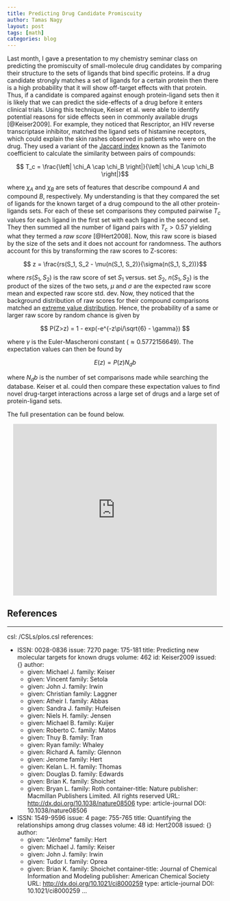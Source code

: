 ```yaml
---
title: Predicting Drug Candidate Promiscuity
author: Tamas Nagy
layout: post
tags: [math]
categories: blog
---
```

Last month, I gave a presentation to my chemistry seminar class on predicting the promiscuity of small-molecule drug candidates by comparing their structure to the sets of ligands that bind specific proteins. If a drug candidate strongly matches a set of ligands for a certain protein then there is a high probability that it will show off-target effects with that protein. Thus, if a candidate is compared against enough protein-ligand sets then it is likely that we can predict the side-effects of a drug before it enters clinical trials. Using this technique, Keiser et al. were able to identify potential reasons for side effects seen in commonly available drugs [@Keiser2009]. For example, they noticed that Rescriptor, an HIV reverse transcriptase inhibitor, matched the ligand sets of histamine receptors, which could explain the skin rashes observed in patients who were on the drug. They used a variant of the [Jaccard index](http://en.wikipedia.org/wiki/Jaccard_index) known as the Tanimoto coefficient to calculate the similarity between pairs of compounds:

$$ T_c = \frac{\left| \chi_A \cap \chi_B \right|}{\left| \chi_A \cup \chi_B \right|}$$

where $\chi_A$ and $\chi_B$ are sets of features that describe compound $A$ and compound $B$, respectively. My understanding is that they compared the set of ligands for the known target of a drug compound to the all other protein-ligands sets. For each of these set comparisons they computed pairwise $T_c$ values for each ligand in the first set with each ligand in the second set. They then summed all the number of ligand pairs with $T_c > 0.57$ yielding what they termed a *raw score* [@Hert2008]. Now, this raw score is biased by the size of the sets and it does not account for randomness. The authors account for this by transforming the raw scores to Z-scores:

$$ z = \frac{rs(S_1, S_2 - \mu(n(S_1, S_2)}{\sigma(n(S_1, S_2))}$$

where $rs(S_1,S_2)$ is the raw score of set $S_1$ versus. set $S_2$, $n(S_1,S_2)$ is the product of the sizes of the two sets, $\mu$ and $\sigma$ are the expected raw score mean and expected raw score std. dev. Now, they noticed that the background distribution of raw scores for their compound comparisons matched an [extreme value distribution](http://en.wikipedia.org/wiki/Generalized_extreme_value_distribution). Hence, the probability of a same or larger raw score by random chance is given by

$$ P(Z>z) = 1 - exp(-e^{-z\pi/\sqrt{6} - \gamma}) $$

where $\gamma$ is the Euler-Mascheroni constant ($\approx 0.5772156649$). The expectation values can then be found by

$$ E(z) = P(z)N_db  $$

where $N_db$ is the number of set comparisons made while searching the database. Keiser et al. could then compare these expectation values to find novel drug-target interactions across a large set of drugs and a large set of protein-ligand sets.

The full presentation can be found below.

<div class="bigspacer"></div>
<center><iframe src="http://www.slideshare.net/slideshow/embed_code/33171714" width="476" height="400" frameborder="0" marginwidth="0" marginheight="0" scrolling="no"></iframe></center>
<div class="bigspacer"></div>

## References

---
csl: /CSLs/plos.csl
references:
- ISSN: 0028-0836
  issue: 7270
  page: 175-181
  title: Predicting new molecular targets for known drugs
  volume: 462
  id: Keiser2009
  issued: {}
  author:
  - given: Michael J.
    family: Keiser
  - given: Vincent
    family: Setola
  - given: John J.
    family: Irwin
  - given: Christian
    family: Laggner
  - given: Atheir I.
    family: Abbas
  - given: Sandra J.
    family: Hufeisen
  - given: Niels H.
    family: Jensen
  - given: Michael B.
    family: Kuijer
  - given: Roberto C.
    family: Matos
  - given: Thuy B.
    family: Tran
  - given: Ryan
    family: Whaley
  - given: Richard A.
    family: Glennon
  - given: Jerome
    family: Hert
  - given: Kelan L. H.
    family: Thomas
  - given: Douglas D.
    family: Edwards
  - given: Brian K.
    family: Shoichet
  - given: Bryan L.
    family: Roth
  container-title: Nature
  publisher: Macmillan Publishers Limited. All rights reserved
  URL: http://dx.doi.org/10.1038/nature08506
  type: article-journal
  DOI: 10.1038/nature08506
- ISSN: 1549-9596
  issue: 4
  page: 755-765
  title: Quantifying the relationships among drug classes
  volume: 48
  id: Hert2008
  issued: {}
  author:
  - given: "Jérôme"
    family: Hert
  - given: Michael J.
    family: Keiser
  - given: John J.
    family: Irwin
  - given: Tudor I.
    family: Oprea
  - given: Brian K.
    family: Shoichet
  container-title: Journal of Chemical Information and Modeling
  publisher: American Chemical Society
  URL: http://dx.doi.org/10.1021/ci8000259
  type: article-journal
  DOI: 10.1021/ci8000259
...
